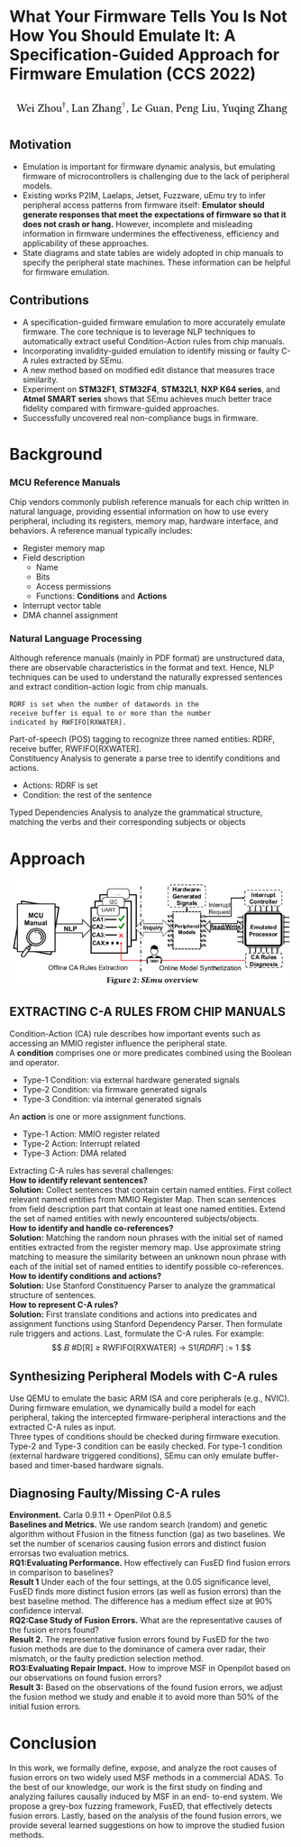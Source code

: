 
What Your Firmware Tells You Is Not How You Should Emulate
It: A Specification-Guided Approach for Firmware Emulation (CCS 2022)
=====
<img src="../images/ccs22What_authors.png">  

## Motivation
- Emulation is important for firmware dynamic analysis, but emulating firmware of microcontrollers is challenging due to the lack of peripheral models.
- Existing works P2IM, Laelaps, Jetset, Fuzzware, uEmu try to infer peripheral access patterns from firmware itself: **Emulator should generate responses that meet the expectations of firmware so that it does not crash or hang.** However, incomplete and misleading information in firmware undermines the effectiveness, efficiency and applicability of these approaches.
- State diagrams and state tables are widely adopted in chip manuals to specify the peripheral state machines. These information can be helpful for firmware emulation.
## Contributions
- A specification-guided firmware emulation to
more accurately emulate firmware. The core technique is to leverage NLP techniques to automatically extract useful Condition-Action rules from chip manuals.
- Incorporating invalidity-guided emulation to
identify missing or faulty C-A rules extracted by SEmu.
- A new method based on modified edit distance that measures trace similarity.
- Experiment on **STM32F1**, **STM32F4**, **STM32L1**, **NXP K64 series**, and **Atmel SMART series** shows that SEmu achieves much better trace fidelity compared with firmware-guided approaches.
- Successfully uncovered real non-compliance bugs in firmware.


# Background

### MCU Reference Manuals
Chip vendors commonly publish reference manuals for
each chip written in natural language, providing essential information on how to use every
peripheral, including its registers, memory map, hardware interface, and behaviors. A reference manual typically includes:
- Register memory map
- Field description
    - Name
    - Bits
    - Access permissions
    - Functions: **Conditions** and **Actions**
- Interrupt vector table
- DMA channel assignment
### Natural Language Processing
Although reference manuals (mainly in PDF format) are unstructured data, there are observable characteristics in the format and text. Hence, NLP techniques can be used to understand the naturally
expressed sentences and extract condition-action logic from chip manuals.
```
RDRF is set when the number of datawords in the
receive buffer is equal to or more than the number
indicated by RWFIFO[RXWATER].
```
Part-of-speech (POS) tagging to recognize three named entities: RDRF, receive buffer, RWFIFO[RXWATER].  
Constituency Analysis to generate a parse tree to identify conditions and actions.
- Actions: RDRF is set
- Condition: the rest of the sentence

Typed Dependencies Analysis to analyze the grammatical structure, matching the verbs and their corresponding subjects or objects


# Approach

<img src="../images/ccs22What_overview.png">  

## EXTRACTING C-A RULES FROM CHIP MANUALS
Condition-Action (CA) rule describes how important events such as accessing an MMIO register influence the peripheral state.  
A **condition** comprises one
or more predicates combined using the Boolean and operator.  
- Type-1 Condition: via external hardware generated signals
- Type-2 Condition: via firmware generated signals
- Type-3 Condition: via internal generated signals

An **action** is one or more assignment functions.
- Type-1 Action: MMIO register related
- Type-2 Action: Interrupt related
- Type-3 Action: DMA related

Extracting C-A rules has several challenges:  
**How to identify relevant sentences?**  
**Solution:** Collect sentences that contain certain named entities. First collect relevant named entities from  MMIO Register Map. Then scan sentences from field description part that contain at least one named entities. Extend the set of named entities with newly encountered subjects/objects.  
**How to identify and handle co-references?**  
**Solution:** Matching the random noun phrases with
the initial set of named entities extracted from the register memory map. Use approximate string matching to measure the similarity
between an unknown noun phrase with each of the initial set of named entities to identify possible co-references.  
**How to identify conditions and actions?**  
**Solution:** Use Stanford Constituency Parser to analyze the grammatical structure of sentences.  
**How to represent C-A rules?**  
**Solution:** First translate conditions and actions into predicates and assignment functions using Stanford Dependency Parser. Then formulate rule triggers and actions. Last, formulate the C-A rules. For example:
$$
𝐵 #D[R] ≥ RWFIFO[RXWATER] → S1[𝑅𝐷𝑅𝐹] := 1
$$

## Synthesizing Peripheral Models with C-A rules
Use QEMU to emulate the basic ARM ISA and core peripherals (e.g., NVIC). During firmware emulation, we dynamically build a model for each peripheral, taking the intercepted firmware-peripheral interactions and the extracted C-A rules as input.  
Three types of conditions should be checked during firmware execution. Type-2 and Type-3 condition can be easily checked. For type-1 condition (external hardware triggered conditions), SEmu can only emulate buffer-based and timer-based hardware signals.  

## Diagnosing Faulty/Missing C-A rules

**Environment.** Carla 0.9.11 + OpenPilot 0.8.5  
**Baselines and Metrics.** We use random search (random) and
genetic algorithm without Ffusion in the fitness function (ga) as two baselines. We set the number of scenarios causing fusion errors and distinct fusion errorsas two evaluation metrics.  
**RQ1:Evaluating Performance.** How effectively can FusED
find fusion errors in comparison to baselines?  
**Result 1** Under each of the four settings, at the 0.05 significance level, FusED finds more distinct fusion errors (as well as
fusion errors) than the best baseline method. The difference has a medium effect size at 90% confidence interval.  
**RQ2:Case Study of Fusion Errors.** What are the representative causes of the fusion errors found?  
**Result 2.** The representative fusion errors found by FusED for
the two fusion methods are due to the dominance of camera over
radar, their mismatch, or the faulty prediction selection method.  
**RO3:Evaluating Repair Impact.** How to improve MSF in
Openpilot based on our observations on found fusion errors?  
**Result 3:** Based on the observations of the found fusion errors,
we adjust the fusion method we study and enable it to avoid
more than 50% of the initial fusion errors.  

# Conclusion

In this work, we formally define, expose, and analyze the root causes
of fusion errors on two widely used MSF methods in a commercial
ADAS. To the best of our knowledge, our work is the first study on
finding and analyzing failures causally induced by MSF in an end-
to-end system. We propose a grey-box fuzzing framework, FusED,
that effectively detects fusion errors. Lastly, based on the analysis
of the found fusion errors, we provide several learned suggestions
on how to improve the studied fusion methods.

